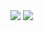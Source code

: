 <img src='https://capsule-render.vercel.app/api?type=waving&height=150&color=0:3716db,100:080808&text=&section=header&reversal=false&textBg=false&fontColor=ffffff&animation=twinkling&stroke=ffffff&strokeWidth=-9'>
















<img src='https://capsule-render.vercel.app/api?type=waving&height=150&color=0:3716db,100:080808&text=&section=footer&reversal=false&textBg=false&fontColor=ffffff&animation=twinkling&stroke=ffffff&strokeWidth=-9'>